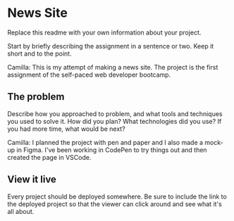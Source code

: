 # News Site

Replace this readme with your own information about your project.

Start by briefly describing the assignment in a sentence or two. Keep it short and to the point.

Camilla:
This is my attempt of making a news site. The project is the first assignment of the self-paced web developer bootcamp.

## The problem

Describe how you approached to problem, and what tools and techniques you used to solve it. How did you plan? What technologies did you use? If you had more time, what would be next?

Camilla:
I planned the project with pen and paper and I also made a mock-up in Figma.
I've been working in CodePen to try things out and then created the page in VSCode.

## View it live

Every project should be deployed somewhere. Be sure to include the link to the deployed project so that the viewer can click around and see what it's all about.

